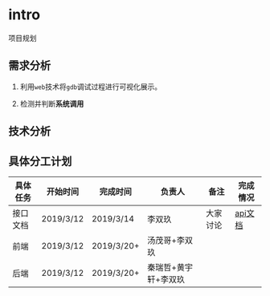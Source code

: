 # intro

项目规划

## 需求分析

1. 利用`web`技术将`gdb`调试过程进行可视化展示。

2. 检测并判断**系统调用**

## 技术分析

## 具体分工计划

| 具体任务 | 开始时间 | 完成时间 | 负责人 | 备注 | 完成情况 |
|---|---|---|---|---|---|
| 接口文档 | 2019/3/12 | 2019/3/14 | 李双玖 | 大家讨论 | [api文档](./apiDoc.md)|
| 前端 | 2019/3/12 | 2019/3/20+ | 汤茂哥+李双玖 | | |
| 后端 | 2019/3/12 | 2019/3/20+ | 秦瑞哲+黄宇轩+李双玖 | | |
